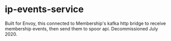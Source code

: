 # ip-events-service

Built for Envoy, this connected to Membership's kafka http bridge to receive membership events, then send them to spoor api.
Decommissioned July 2020.

